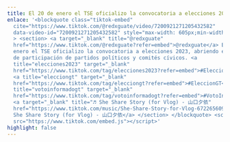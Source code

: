 ```yaml
---
title: El 20 de enero el TSE oficializo la convocatoria a elecciones 2023
enlace: '<blockquote class="tiktok-embed"
  cite="https://www.tiktok.com/@redxguate/video/7200921271205432582"
  data-video-id="7200921271205432582" style="max-width: 605px;min-width: 325px;"
  > <section> <a target="_blank" title="@redxguate"
  href="https://www.tiktok.com/@redxguate?refer=embed">@redxguate</a> El 20 de
  enero el TSE oficializo la convocatoria a elecciones 2023, abriendo el espacio
  de participación de partidos políticos y comités cívicos. <a
  title="elecciones2023" target="_blank"
  href="https://www.tiktok.com/tag/elecciones2023?refer=embed">#Elecciones2023</a>
  <a title="elecciongt" target="_blank"
  href="https://www.tiktok.com/tag/elecciongt?refer=embed">#EleccionGT</a> <a
  title="votoinformadogt" target="_blank"
  href="https://www.tiktok.com/tag/votoinformadogt?refer=embed">#VotoInformadoGT</a>
  <a target="_blank" title="♬ She Share Story (for Vlog) - 山口夕依"
  href="https://www.tiktok.com/music/She-Share-Story-for-Vlog-6722656094272883458?refer=embed">♬
  She Share Story (for Vlog) - 山口夕依</a> </section> </blockquote> <script async
  src="https://www.tiktok.com/embed.js"></script>'
highlight: false
---
```

